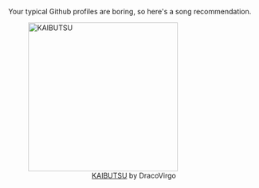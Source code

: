 Your typical Github profiles are boring, so here's a song recommendation.
<figure><img width="300" height="300" src="https://i.scdn.co/image/ab67616d0000b2735f7f7674e810eb6a9b9ef5b3" alt="KAIBUTSU" /><figcaption align="center"><a href="https://open.spotify.com/track/0xmLmhnnEs6R3Z0C0sRiMe" target="_blank">KAIBUTSU</a> by DracoVirgo</figcaption></figure>
